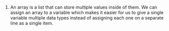 1) An array is a list that can store multiple values inside of them. We can assign an array to a variable which makes it easier for us to give a single variable multiple data types instead of assigning each one on a separate line as a single item.

